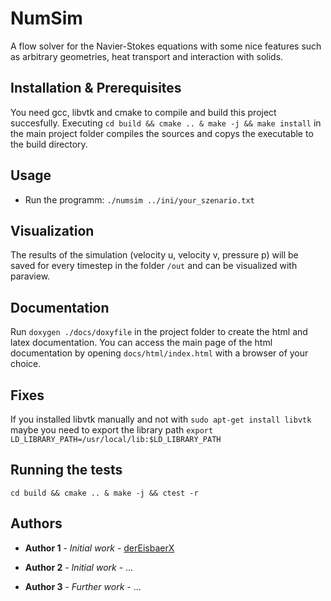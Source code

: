 # NumSim
A flow solver for the Navier-Stokes equations with some nice features such as arbitrary geometries, heat transport and interaction with solids.

## Installation & Prerequisites

You need gcc, libvtk and cmake to compile and build this project succesfully.
Executing ``` cd build && cmake .. & make -j && make install ``` in the main project folder compiles the sources and copys the executable to the build directory.

## Usage

- Run the programm: ``` ./numsim ../ini/your_szenario.txt ```

## Visualization

The results of the simulation (velocity u, velocity v, pressure p) will be saved for every timestep in the folder ```/out``` and can be visualized with paraview.

## Documentation
Run ```doxygen ./docs/doxyfile``` in the project folder to create the html and latex documentation. You can access the main page of the html documentation by opening ```docs/html/index.html``` with a browser of your choice.

## Fixes

If you installed libvtk manually and not with ``` sudo apt-get install libvtk ``` maybe you need to export the library path ```export LD_LIBRARY_PATH=/usr/local/lib:$LD_LIBRARY_PATH```

## Running the tests

``` cd build && cmake .. & make -j && ctest -r ```

## Authors

* **Author 1** - *Initial work* - [derEisbaerX](https://github.com/derEisbaerX)

* **Author 2** - *Initial work* - ...

* **Author 3** - *Further work* - ...
